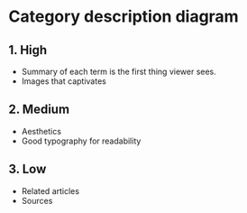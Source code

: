 # Category description diagram

## 1. High

- Summary of each term is the first thing viewer sees.
- Images that captivates

## 2. Medium

- Aesthetics
- Good typography for readability

## 3. Low

- Related articles
- Sources
